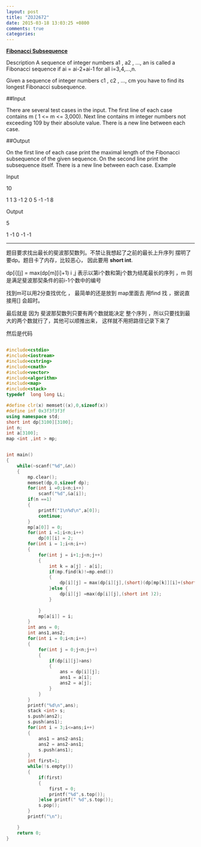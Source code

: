 ```yaml
---
layout: post
title: "ZOJ2672"
date: 2015-03-18 13:03:25 +0800
comments: true
categories: 
---
```

 [**Fibonacci Subsequence**](http://acm.zju.edu.cn/onlinejudge/showProblem.do?problemCode=2672)

Description
A sequence of integer numbers a1 , a2 , ..., an is called a Fibonacci sequence if ai = ai-2+ai-1 for all i=3,4,...,n.

Given a sequence of integer numbers c1 , c2 , ..., cm you have to find its longest Fibonacci subsequence.

##Input

There are several test cases in the input. The first line of each case contains m ( 1 <= m <= 3,000). Next line contains m integer numbers not exceeding 109 by their absolute value. 
There is a new line between each case.

##Output

On the first line of each case print the maximal length of the Fibonacci subsequence of the given sequence. On the second line print the subsequence itself. 
There is a new line between each case.
Example

Input	

10


1 1 3 -1 2 0 5 -1 -1 8

Output

5

1 -1 0 -1 -1

---
题目要求找出最长的斐波那契数列。不禁让我想起了之前的最长上升序列
摆明了要dp。题目卡了内存，比较恶心， 因此要用 **short int**.

dp[i][j] = max(dp[m][i]+1) i ,j 表示以第i个数和第j个数为结尾最长的序列 ，m 则是满足斐波那契条件的前i-1个数中的编号

找到m可以用2分查找优化 ， 最简单的还是放到 map里面去 用find 找 ，据说直接用[] 会超时。

最后就是 因为 斐波那契数列只要有两个数就能决定 整个序列 ，所以只要找到最大的两个数就行了，其他可以顺推出来， 这样就不用把路径记录下来了

然后是代码

```cpp

#include<cstdio>
#include<iostream>
#include<cstring>
#include<cmath>
#include<vector>
#include<algorithm>
#include<map>
#include<stack>
typedef  long long LL;

#define clr(x) memset((x),0,sizeof(x))
#define inf 0x3f3f3f3f
using namespace std;
short int dp[3100][3100];
int n;
int a[3100];
map <int ,int > mp;


int main()
{
    while(~scanf("%d",&n))
    {
        mp.clear();
        memset(dp,0,sizeof dp);
        for(int i =0;i<n;i++)
            scanf("%d",&a[i]);
        if(n ==1)
        {
            printf("1\n%d\n",a[0]);
            continue;
        }
        mp[a[0]] = 0;
        for(int i =1;i<n;i++)
            dp[0][i] = 2;
        for(int i = 1;i<n;i++)
        {
            for(int j = i+1;j<n;j++)
            {
                int k = a[j] - a[i];
                if(mp.find(k)!=mp.end())
                {
                    dp[i][j] = max(dp[i][j],(short)(dp[mp[k]][i]+(short)1));
                }else {
                    dp[i][j] =max(dp[i][j],(short int )2);
                }
                
            }
            mp[a[i]] = i;
        }
        int ans = 0;
        int ans1,ans2;
        for(int i = 0;i<n;i++)
        {
            for(int j = 0;j<n;j++)
            {
                if(dp[i][j]>ans)
                {
                    ans = dp[i][j];
                    ans1 = a[i];
                    ans2 = a[j];
                }
            }
        }
        printf("%d\n",ans);
        stack <int> s;
        s.push(ans2);
        s.push(ans1);
        for(int i = 3;i<=ans;i++)
        {
            ans1 = ans2-ans1;
            ans2 = ans2-ans1;
            s.push(ans1);
        }
        int first=1;
        while(!s.empty())
        {
            if(first)
            {
                first = 0;
                printf("%d",s.top());
            }else printf(" %d",s.top());
            s.pop();
        }
        printf("\n");

    }
    return 0;
}


```